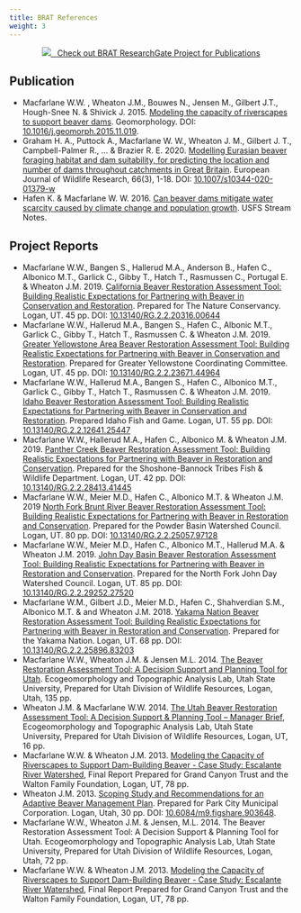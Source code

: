 ```yaml
---
title: BRAT References
weight: 3
---
```


<div align="center">
<a class="hollow button" href="https://www.researchgate.net/project/BRAT-Beaver-Restoration-Assessment-Tool" ><img src="{{ site.baseurl }}/assets/images/logos/RG_Icon_24.png">&nbsp;&nbsp; Check out BRAT ResearchGate Project for Publications</a>
</div>

## Publication
- Macfarlane W.W. , Wheaton J.M., Bouwes N., Jensen M., Gilbert J.T., Hough-Snee N. & Shivick J. 2015. [Modeling the capacity of riverscapes to support beaver dams](https://www.researchgate.net/publication/285590037_Modeling_the_capacity_of_riverscapes_to_support_beaver_dams). Geomorphology. DOI: [10.1016/j.geomorph.2015.11.019](http://dx.doi.org/10.1016/j.geomorph.2015.11.019).
- Graham H. A., Puttock A., Macfarlane W. W., Wheaton J. M., Gilbert J. T., Campbell-Palmer R., ... & Brazier R. E. 2020. [Modelling Eurasian beaver foraging habitat and dam suitability, for predicting the location and number of dams throughout catchments in Great Britain](https://link.springer.com/article/10.1007/s10344-020-01379-w). European Journal of Wildlife Research, 66(3), 1-18. DOI: [10.1007/s10344-020-01379-w](https://doi.org/10.1007/s10344-020-01379-w)
- Hafen K. & Macfarlane W. W. 2016. [Can beaver dams mitigate water scarcity caused by climate change and population growth](https://www.researchgate.net/publication/309764729_Can_beaver_dams_mitigate_water_scarcity_caused_by_climate_change_and_population_growth). USFS Stream Notes.

## Project Reports
- Macfarlane W.W., Bangen S., Hallerud M.A., Anderson B., Hafen C., Albonico M.T., Garlick C., Gibby T., Hatch T., Rasmussen C., Portugal E. & Wheaton J.M. 2019. [California Beaver Restoration  Assessment Tool: Building Realistic Expectations for Partnering with Beaver in Conservation and Restoration](https://www.researchgate.net/publication/344076249_CALIFORNIA_BEAVER_RESTORATION_ASSESSMENT_TOOL_Building_Realistic_Expectations_for_Partnering_with_Beaver_in_Conservation_and_Restoration_Recommended_Citation). Prepared for The Nature Conservancy. Logan, UT. 45 pp. DOI: [10.13140/RG.2.2.20316.00644](https://www.researchgate.net/publication/344076249_CALIFORNIA_BEAVER_RESTORATION_ASSESSMENT_TOOL_Building_Realistic_Expectations_for_Partnering_with_Beaver_in_Conservation_and_Restoration_Recommended_Citation)
- Macfarlane W.W., Hallerud M.A., Bangen S., Hafen C., Albonic M.T., Garlick C., Gibby T., Hatch T., Rasmussen C. & Wheaton J.M. 2019. [Greater Yellowstone Area Beaver Restoration Assessment Tool: Building Realistic Expectations for Partnering with Beaver in Conservation and Restoration](https://www.researchgate.net/publication/346400990_GREATER_YELLOWSTONE_AREA_BEAVER_RESTORATION_ASSESSMENT_TOOL_Building_Realistic_Expectations_for_Partnering_with_Beaver_in_Conservation_and_Restoration_GYA_BRAT_Recommended_Citation). Prepared for Greater Yellowstone Coordinating Committee. Logan, UT. 45 pp. DOI: [10.13140/RG.2.2.23671.44964](https://www.researchgate.net/publication/346400990_GREATER_YELLOWSTONE_AREA_BEAVER_RESTORATION_ASSESSMENT_TOOL_Building_Realistic_Expectations_for_Partnering_with_Beaver_in_Conservation_and_Restoration_GYA_BRAT_Recommended_Citation)
- Macfarlane W.W., Hallerud M.A., Bangen S., Hafen C., Albonico M.T., Garlick C., Gibby T., Hatch T., Rasmussen C. & Wheaton J.M. 2019. [Idaho Beaver Restoration Assessment Tool: Building Realistic Expectations for Partnering with Beaver in Conservation and Restoration](https://www.researchgate.net/publication/334401825_IDAHO_BEAVER_RESTORATION_ASSESSMENT_TOOL_Building_Realistic_Expectations_for_Partnering_with_Beaver_in_Conservation_and_Restoration). Prepared Idaho Fish and Game. Logan, UT. 55 pp. DOI: [10.13140/RG.2.2.12641.25447](https://www.researchgate.net/publication/334401825_IDAHO_BEAVER_RESTORATION_ASSESSMENT_TOOL_Building_Realistic_Expectations_for_Partnering_with_Beaver_in_Conservation_and_Restoration)
- Macfarlane W.W., Hallerud M.A., Hafen C., Albonico M. & Wheaton J.M. 2019. [Panther Creek Beaver Restoration Assessment Tool: Building Realistic Expectations for Partnering with Beaver in Restoration and Conservation](https://www.researchgate.net/publication/332058266_PANTHER_CREEK_BEAVER_RESTORATION_ASSESSMENT_TOOL_BUILDING_REALISTIC_EXPECTATIONS_FOR_PARTNERING_WITH_BEAVER_IN_RESTORATION_CONSERVATION_Recommended_Citation). Prepared for the Shoshone-Bannock Tribes Fish & Wildlife Department. Logan, UT. 42 pp. DOI: [10.13140/RG.2.2.28413.41445](https://www.researchgate.net/publication/332058266_PANTHER_CREEK_BEAVER_RESTORATION_ASSESSMENT_TOOL_BUILDING_REALISTIC_EXPECTATIONS_FOR_PARTNERING_WITH_BEAVER_IN_RESTORATION_CONSERVATION_Recommended_Citation)
- Macfarlane W.W., Meier M.D., Hafen C., Albonico M.T. & Wheaton J.M. 2019 [North Fork Brunt River Beaver Restoration Assessment Tool: Building Realistic Expectations for Partnering with Beaver in Restoration and Conservation](https://www.researchgate.net/publication/332058009_North_Fork_Brunt_River_BRAT_Final_Report). Prepared for the Powder Basin Watershed Council. Logan, UT. 80 pp. DOI: [10.13140/RG.2.2.25057.97128](https://www.researchgate.net/publication/332058009_North_Fork_Brunt_River_BRAT_Final_Report)
- Macfarlane W.W.,  Meier  M.D.,  Hafen  C.,  Albonico  M.T.,  Hallerud M.A. & Wheaton J.M. 2019. [John Day Basin Beaver Restoration Assessment Tool: Building Realistic Expectations for Partnering with Beaver in Restoration and Conservation](https://www.researchgate.net/publication/332057997_John_Day_Basin_BRAT_Final_Report). Prepared for the North Fork John Day Watershed Council. Logan, UT. 85 pp. DOI: [10.13140/RG.2.2.29252.27520](https://www.researchgate.net/publication/332057997_John_Day_Basin_BRAT_Final_Report)
- Macfarlane W.M., Gilbert J.D., Meier M.D., Hafen C., Shahverdian S.M., Albonico M.T. & and Wheaton J.M. 2018. [Yakama Nation Beaver Restoration Assessment Tool: Building Realistic Expectations for  Partnering with Beaver in Restoration and Conservation](https://www.researchgate.net/publication/332058071_YAKAMA_NATION_BEAVER_RESTORATION_ASSESSMENT_TOOL). Prepared for the Yakama Nation. Logan, UT. 68 pp. DOI: [10.13140/RG.2.2.25896.83203](https://www.researchgate.net/publication/332058071_YAKAMA_NATION_BEAVER_RESTORATION_ASSESSMENT_TOOL)
- Macfarlane W.W., Wheaton J.M. & Jensen M.L. 2014. [The Beaver Restoration Assessment Tool: A Decision Support and Planning Tool for Utah](http://etal.usu.edu/Downloads/BRAT/UTAH_BRAT_FinalReport.pdf). Ecogeomorphology and Topographic Analysis Lab, Utah State University, Prepared for Utah Division of Wildlife Resources, Logan, Utah, 135 pp.
- Wheaton J.M. & Macfarlane W.W. 2014. [The Utah Beaver Restoration Assessment Tool: A Decision Support & Planning Tool – Manager Brief](http://etal.usu.edu/Downloads/BRAT/UTAH_BRAT_Management%20Brief.pdf), Ecogeomorphology and Topographic Analysis Lab, Utah State University, Prepared for Utah Division of Wildlife Resources, Logan, UT, 16 pp.
- Macfarlane W.W. & Wheaton J.M. 2013. [Modeling the Capacity of Riverscapes to Support Dam-Building Beaver - Case Study: Escalante River Watershed](http://etal.usu.edu/GCT/BRAT_Final_Report.pdf), Final Report Prepared for Grand Canyon Trust and the Walton Family Foundation, Logan, UT, 78 pp.
- Wheaton J.M. 2013. [Scoping Study and Recommendations for an Adaptive Beaver Management Plan](http://etal.usu.edu/Reports/Beaver_Management_Plan_Recc_Park_City_%20Report_FINAL.pdf). Prepared for Park City  Municipal Corporation. Logan, Utah, 30 pp.  DOI: [10.6084/m9.figshare.903648](http://dx.doi.org/10.6084/m9.figshare.903648).
- Macfarlane W.W., Wheaton J.M. & Jensen, M.L. 2014. The Beaver Restoration Assessment Tool: A Decision Support & Planning Tool for Utah. Ecogeomorphology and Topographic Analysis Lab, Utah State University, Prepared for Utah Division of Wildlife Resources, Logan, Utah, 72 pp.
- Macfarlane W.W. & Wheaton J.M. 2013. [Modeling the Capacity of Riverscapes to Support Dam-Building Beaver - Case Study: Escalante River Watershed](http://etal.usu.edu/GCT/BRAT_Final_Report.pdf), Final Report Prepared for Grand Canyon Trust and the Walton Family Foundation, Logan, UT, 78 pp.
